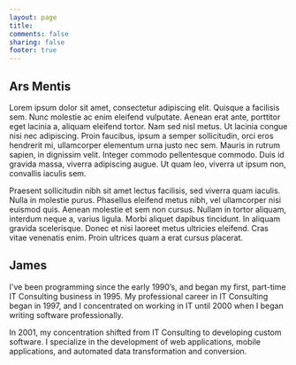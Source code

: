 ```yaml
---
layout: page
title:
comments: false
sharing: false
footer: true
---
```


Ars Mentis
----------

Lorem ipsum dolor sit amet, consectetur adipiscing elit. Quisque a facilisis sem. Nunc molestie ac enim eleifend vulputate. Aenean erat ante, porttitor eget lacinia a, aliquam eleifend tortor. Nam sed nisl metus. Ut lacinia congue nisi nec adipiscing. Proin faucibus, ipsum a semper sollicitudin, orci eros hendrerit mi, ullamcorper elementum urna justo nec sem. Mauris in rutrum sapien, in dignissim velit. Integer commodo pellentesque commodo. Duis id gravida massa, viverra adipiscing augue. Ut quam leo, viverra ut ipsum non, convallis iaculis sem.

Praesent sollicitudin nibh sit amet lectus facilisis, sed viverra quam iaculis. Nulla in molestie purus. Phasellus eleifend metus nibh, vel ullamcorper nisi euismod quis. Aenean molestie et sem non cursus. Nullam in tortor aliquam, interdum neque a, varius ligula. Morbi aliquet dapibus tincidunt. In aliquam gravida scelerisque. Donec et nisi laoreet metus ultricies eleifend. Cras vitae venenatis enim. Proin ultrices quam a erat cursus placerat.

James
-----

I've been programming since the early 1990’s, and began my first, part-time IT Consulting business in 1995. My professional career in IT Consulting began in 1997, and I concentrated on working in IT until 2000 when I began writing software professionally. 

In 2001, my concentration shifted from IT Consulting to developing custom software. I specialize in the development of web applications, mobile applications, and automated data transformation and conversion.

